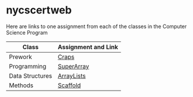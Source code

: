 # nycscertweb

Here are links to one assignment from each of the classes in the Computer Science Program

|Class           | Assignment and Link|
| -------------- | ------------------ |
|Prework         | [Craps](https://replit.com/@mikeinawall/cohort-3-summer-work-mikeinawall#programming/pre/08/Craps.java)|
|Programming     | [SuperArray](https://replit.com/@mikeinawall/cohort-3-summer-work-mikeinawall#programming/8/SuperArray.java)|
|Data Structures | [ArrayLists](https://replit.com/@mikeinawall/cohort-3-summer-work-mikeinawall#ds/ArrayLists/AlPractice.java)|
|Methods         | [Scaffold](https://replit.com/@mikeinawall/cohort-3-summer-work-mikeinawall#methods/06_scaffold/activity.java)|
